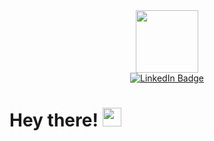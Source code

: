 <div id="header" align="center">
  <img src="https://media.giphy.com/media/M9gbBd9nbDrOTu1Mqx/giphy.gif" width="100"/>
</div>
<div id="badges" style="text-align: center;">
  <a href="linkedin.com/in/aishasari">
    <img src="https://img.shields.io/badge/LinkedIn-blue?style=for-the-badge&logo=linkedin&logoColor=white" alt="LinkedIn Badge"/>
  </a>
</div>
<h1>Hey there! <img src="https://media.giphy.com/media/hvRJCLFzcasrR4ia7z/giphy.gif" width="30px"/> </h1>
